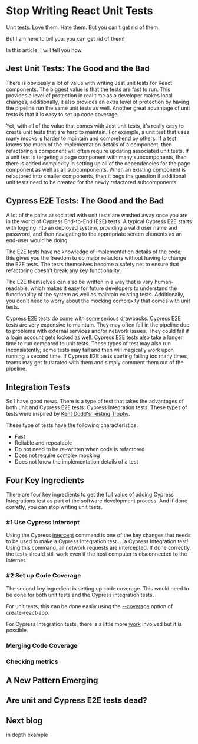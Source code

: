 # Stop Writing React Unit Tests

Unit tests.  Love them.  Hate them.  But you can't get rid of them.

But I am here to tell you: you can get rid of them!  

In this article, I will tell you how.

## Jest Unit Tests: The Good and the Bad

There is obviously a lot of value with writing Jest unit tests for React components.  The biggest value is that the tests are fast to run.  This provides a level of protection in real time as a developer makes local changes; additionally, it also provides an extra level of protection by having the pipeline run the same unit tests as well.  Another great advantage of unit tests is that it is easy to set up code coverage.

Yet, with all of the value that comes with Jest unit tests, it's really easy to create unit tests that are hard to maintain. For example, a unit test that uses many mocks is harder to maintain and comprehend by others.  If a test knows too much of the implementation details of a component, then refactoring a component will often require updating associated unit tests. If a unit test is targeting a page component with many subcomponents, then there is added complexity in setting up all of the dependencies for the page component as well as all subcomponents. When an existing component is refactored into smaller components, then it begs the question if additional unit tests need to be created for the newly refactored subcomponents.  

## Cypress E2E Tests: The Good and the Bad

A lot of the pains associated with unit tests are washed away once you are in the world of Cypress End-to-End (E2E) tests.  A typical Cypress E2E starts with logging into an deployed system, providing a valid user name and password, and then navigating to the appropriate screen elements as an end-user would be doing.

The E2E tests have no knowledge of implementation details of the code; this gives you the freedom to do major refactors without having to change the E2E tests.  The tests themselves become a safety net to ensure that refactoring doesn't break any key functionality.

The E2E themselves can also be written in a way that is very human-readable, which makes it easy for future developers to understand the functionality of the system as well as maintain existing tests.  Additionally, you don't need to worry about the mocking complexity that comes with unit tests.  

Cypress E2E tests do come with some serious drawbacks.  Cypress E2E tests are very expensive to maintain.  They may often fail in the pipeline due to problems with external services and/or network issues. They could fail if a login account gets locked as well.
Cypress E2E tests also take a longer time to run compared to unit tests. These types of test may also run inconsistently; some tests may fail and then will magically work upon running a second time.  If Cypress E2E tests starting failing too many times, teams may get frustrated with them and simply comment them out of the pipeline.

## Integration Tests

So I have good news.  There is a type of test that takes the advantages of both unit and Cypress E2E tests: Cypress Integration tests.  These types of tests were inspired by [Kent Dodd's Testing Trophy](https://kentcdodds.com/blog/the-testing-trophy-and-testing-classifications).

These type of tests have the following characteristics:

* Fast
* Reliable and repeatable
* Do not need to be re-written when code is refactored
* Does not require complex mocking
* Does not know the implementation details of a test


## Four Key Ingredients

There are four key ingredients to get the full value of adding Cypress Integrations test as part of the software development process.  And if done corretly, you can stop writing unit tests.

### #1 Use Cypress intercept

Using the Cypress [intercept](https://docs.cypress.io/api/commands/intercept#Syntax) command is one of the key changes that needs to be used to make a Cypress Integration test.....a Cypress Integration test!  Using this command, all network requests are intercepted.  If done correctly, the tests should still work even if the host computer is disconnected to the Internet.

### #2 Set up Code Coverage

The second key ingredient is setting up code coverage.  This would need to be done for both unit tests and the Cypress integration tests.  

For unit tests, this can be done easily using the [--coverage](https://blog.seriesci.com/how-to-create-code-coverage-for-your-react-app/) option of create-react-app.

For Cypress Integration tests, there is a little more [work](https://docs.cypress.io/guides/tooling/code-coverage) involved but it is possible. 

### Merging Code Coverage
### Checking metrics

## A New Pattern Emerging


## Are unit and Cypress E2E tests dead?

## Next blog

in depth example